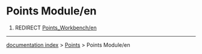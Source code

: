 # Points Module/en
1.  REDIRECT [Points\_Workbench/en](Points_Workbench/en.md)

---
[documentation index](../README.md) > [Points](Points_Workbench.md) > Points Module/en
